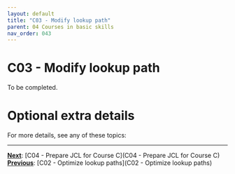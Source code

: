 ```yaml
---
layout: default
title: "C03 - Modify lookup path"
parent: 04 Courses in basic skills
nav_order: 043
---
```


# C03 - Modify lookup path

To be completed.  




# Optional extra details
For more details, see any of these topics:  


---
**<u>Next</u>**: [C04 - Prepare JCL for Course C](C04 - Prepare JCL for Course C)   
**<u>Previous</u>**: [C02 - Optimize lookup paths](C02 - Optimize lookup paths)  
